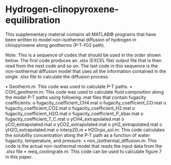 # Hydrogen-clinopyroxene-equilibration
This supplementary material contains all MATLAB© programs that have been written to model non-isothermal diffusion of hydrogen in clinopyroxene along geotherms (P-T-fO2 path). 

Note: This is a sequence of codes that should be used in the order shown below. The first code produces an .xlsx (EXCEL file) output file that is then read from the next code and so on. The last code in this sequence is the non-isothermal diffusion model that uses all the information contained in the single .xlsx file to calculate the diffusion process. 

•	Geotherm.m: This code was used to calculate P-T paths. 
•	COH_geotherm.m: This code was used to calculate fluid composition along the model P-T paths using following .mat files that contain fugacity coefficients:
o	fugacity_coefficient_CH4.mat
o	fugacity_coefficient_CO.mat
o	fugacity_coefficient_CO2.mat
o	fugacity_coefficient_H2.mat
o	fugacity_coefficient_H2O.mat
o	fugacity_coefficient_P_kbar.mat
o	fugacity_coefficient_T_C.mat
o	yCH4_extrapolated.mat
o	yCO_extrapolated.mat
o	yCO2_extrapolated.mat
o	yH2_extrapolated.mat
o	yH2O_extrapolated.mat
o	interp2D.m
•	H2Ocpx_sol.m: This code calculates the solubility concentration along the P-T path as a function of water fugacity, temperature, and pressure.
•	non_isothermal_diffusion.m: This code is the actual non-isothermal model that reads the input data from the .xlsx file
•	reeq_coolingrate.m: This code can be used to calculate figure 7 in this paper.
